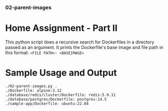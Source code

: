 ### 02-parent-images
# Home Assignment - Part II

This python script does a recursive search for Dockerfiles in a directory passed as an argument. 
It prints the Dockerfile's base image and file path in this format: `<FILE PATH>: <BASEIMAGE>`

# Sample Usage and Output
```
./02-parent-images.py .
./Dockerfile: alpine:3.12
./database/redis/cluster/Dockerfile: redis:5.9.11
./database/postgres/Dockerfile: postgres:14.5
./sample-app/Dockerfile: ubuntu:22.04
```

